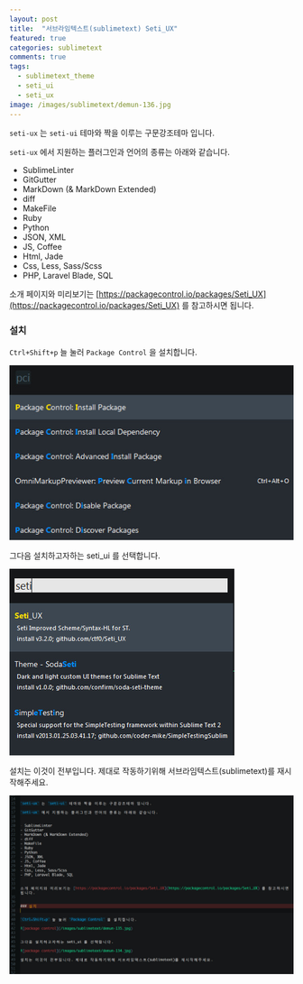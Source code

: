 ```yaml
---
layout: post
title:  "서브라임텍스트(sublimetext) Seti_UX"
featured: true
categories: sublimetext
comments: true
tags:
  - sublimetext_theme
  - seti_ui
  - seti_ux
image: /images/sublimetext/demun-136.jpg
---
```



`seti-ux` 는 `seti-ui` 테마와 짝을 이루는 구문강조테마 입니다.

`seti-ux` 에서 지원하는 플러그인과 언어의 종류는 아래와 같습니다.


- SublimeLinter
- GitGutter
- MarkDown (& MarkDown Extended)
- diff
- MakeFile
- Ruby
- Python
- JSON, XML
- JS, Coffee
- Html, Jade
- Css, Less, Sass/Scss
- PHP, Laravel Blade, SQL


소개 페이지와 미리보기는 [https://packagecontrol.io/packages/Seti_UX](https://packagecontrol.io/packages/Seti_UX) 를 참고하시면 됩니다.


### 설치


`Ctrl+Shift+p` 늘 눌러 `Package Control` 을 설치합니다.

![package control](/images/sublimetext/demun-135.jpg)


그다음 설치하고자하는 seti_ui 를 선택합니다.

![package control](/images/sublimetext/demun-134.jpg)

설치는 이것이 전부입니다. 제대로 작동하기위해 서브라임텍스트(sublimetext)를 재시작해주세요.

![package control](/images/sublimetext/demun-136.jpg)






